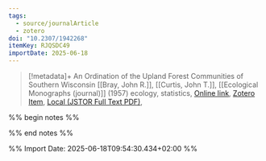```yaml
---
tags:
  - source/journalArticle
  - zotero
doi: "10.2307/1942268"
itemKey: RJQSDC49
importDate: 2025-06-18
---
```

>[!metadata]+
> An Ordination of the Upland Forest Communities of Southern Wisconsin
> [[Bray, John R.]], [[Curtis, John T.]], 
> [[Ecological Monographs (journal)]] (1957)
> ecology, statistics, 
> [Online link](https://www.jstor.org/stable/1942268), [Zotero Item](zotero://select/library/items/RJQSDC49), [Local (JSTOR Full Text PDF)](file://C:/Users/aburg/Documents/references/zotero/storage/Y98XEE55/Bray1957_OrdinationUpland.pdf), 

%% begin notes %%

%% end notes %%

%% Import Date: 2025-06-18T09:54:30.434+02:00 %%
